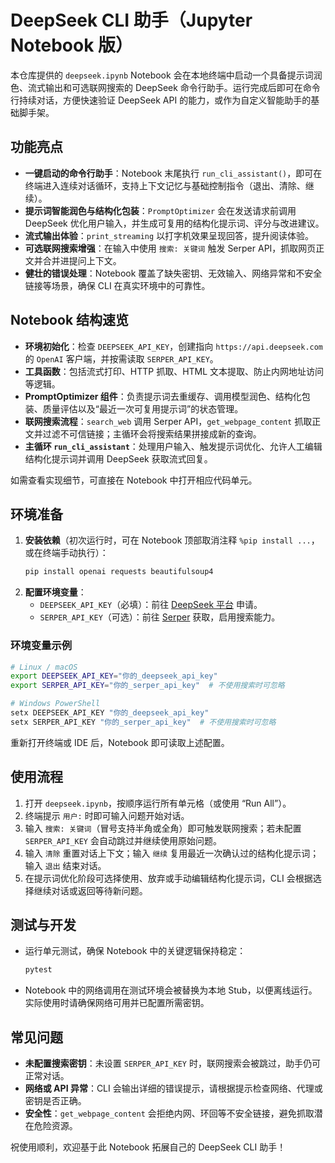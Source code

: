 # DeepSeek CLI 助手（Jupyter Notebook 版）

本仓库提供的 `deepseek.ipynb` Notebook 会在本地终端中启动一个具备提示词润色、流式输出和可选联网搜索的 DeepSeek 命令行助手。运行完成后即可在命令行持续对话，方便快速验证 DeepSeek API 的能力，或作为自定义智能助手的基础脚手架。

## 功能亮点
- **一键启动的命令行助手**：Notebook 末尾执行 `run_cli_assistant()`，即可在终端进入连续对话循环，支持上下文记忆与基础控制指令（退出、清除、继续）。
- **提示词智能润色与结构化包装**：`PromptOptimizer` 会在发送请求前调用 DeepSeek 优化用户输入，并生成可复用的结构化提示词、评分与改进建议。
- **流式输出体验**：`print_streaming` 以打字机效果呈现回答，提升阅读体验。
- **可选联网搜索增强**：在输入中使用 `搜索: 关键词` 触发 Serper API，抓取网页正文并合并进提问上下文。
- **健壮的错误处理**：Notebook 覆盖了缺失密钥、无效输入、网络异常和不安全链接等场景，确保 CLI 在真实环境中的可靠性。

## Notebook 结构速览
- **环境初始化**：检查 `DEEPSEEK_API_KEY`，创建指向 `https://api.deepseek.com` 的 `OpenAI` 客户端，并按需读取 `SERPER_API_KEY`。
- **工具函数**：包括流式打印、HTTP 抓取、HTML 文本提取、防止内网地址访问等逻辑。
- **PromptOptimizer 组件**：负责提示词去重缓存、调用模型润色、结构化包装、质量评估以及“最近一次可复用提示词”的状态管理。
- **联网搜索流程**：`search_web` 调用 Serper API，`get_webpage_content` 抓取正文并过滤不可信链接；主循环会将搜索结果拼接成新的查询。
- **主循环 `run_cli_assistant`**：处理用户输入、触发提示词优化、允许人工编辑结构化提示词并调用 DeepSeek 获取流式回复。

如需查看实现细节，可直接在 Notebook 中打开相应代码单元。

## 环境准备
1. **安装依赖**（初次运行时，可在 Notebook 顶部取消注释 `%pip install ...`，或在终端手动执行）：
   ```bash
   pip install openai requests beautifulsoup4
   ```
2. **配置环境变量**：
   - `DEEPSEEK_API_KEY`（必填）：前往 [DeepSeek 平台](https://platform.deepseek.com/) 申请。
   - `SERPER_API_KEY`（可选）：前往 [Serper](https://serper.dev/) 获取，启用搜索能力。

### 环境变量示例
```bash
# Linux / macOS
export DEEPSEEK_API_KEY="你的_deepseek_api_key"
export SERPER_API_KEY="你的_serper_api_key"  # 不使用搜索时可忽略
```

```powershell
# Windows PowerShell
setx DEEPSEEK_API_KEY "你的_deepseek_api_key"
setx SERPER_API_KEY "你的_serper_api_key"  # 不使用搜索时可忽略
```

重新打开终端或 IDE 后，Notebook 即可读取上述配置。

## 使用流程
1. 打开 `deepseek.ipynb`，按顺序运行所有单元格（或使用 “Run All”）。
2. 终端提示 `用户:` 时即可输入问题开始对话。
3. 输入 `搜索: 关键词`（冒号支持半角或全角）即可触发联网搜索；若未配置 `SERPER_API_KEY` 会自动跳过并继续使用原始问题。
4. 输入 `清除` 重置对话上下文；输入 `继续` 复用最近一次确认过的结构化提示词；输入 `退出` 结束对话。
5. 在提示词优化阶段可选择使用、放弃或手动编辑结构化提示词，CLI 会根据选择继续对话或返回等待新问题。

## 测试与开发
- 运行单元测试，确保 Notebook 中的关键逻辑保持稳定：
  ```bash
  pytest
  ```
- Notebook 中的网络调用在测试环境会被替换为本地 Stub，以便离线运行。实际使用时请确保网络可用并已配置所需密钥。

## 常见问题
- **未配置搜索密钥**：未设置 `SERPER_API_KEY` 时，联网搜索会被跳过，助手仍可正常对话。
- **网络或 API 异常**：CLI 会输出详细的错误提示，请根据提示检查网络、代理或密钥是否正确。
- **安全性**：`get_webpage_content` 会拒绝内网、环回等不安全链接，避免抓取潜在危险资源。

祝使用顺利，欢迎基于此 Notebook 拓展自己的 DeepSeek CLI 助手！
